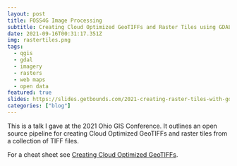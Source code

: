 ```yaml
---
layout: post
title: FOSS4G Image Processing
subtitle: Creating Cloud Optimized GeoTIFFs and Raster Tiles using GDAL and QGIS
date: 2021-09-16T00:31:17.351Z
img: rastertiles.png
tags:
  - qgis
  - gdal
  - imagery
  - rasters
  - web maps
  - open data
featured: true
slides: https://slides.getbounds.com/2021-creating-raster-tiles-with-gdal/#/
categories: ["blog"]
---
```

This is a talk I gave at the 2021 Ohio GIS Conference. It outlines an open source pipeline for creating Cloud Optimized GeoTIFFs and raster tiles from a collection of TIFF files.

For a cheat sheet see [Creating Cloud Optimized GeoTIFFs](/blog/generating-cloud-optimized-geotiffs-and-raster-tiles-with-gdal/).
